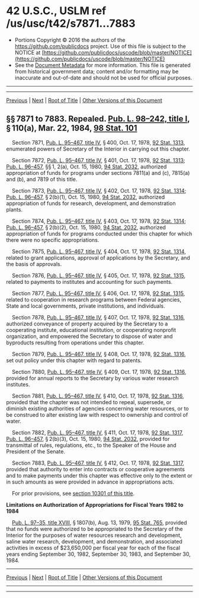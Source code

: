 ---
---

# 42 U.S.C., USLM ref /us/usc/t42/s7871...7883

* Portions Copyright © 2016 the authors of the https://github.com/publicdocs project.
  Use of this file is subject to the NOTICE at [https://github.com/publicdocs/uscode/blob/master/NOTICE](https://github.com/publicdocs/uscode/blob/master/NOTICE)
* See the [Document Metadata](././../../../../..//README.md) for more information.
  This file is generated from historical government data; content and/or formatting may be inaccurate and out-of-date and should not be used for official purposes.

----------
----------

[Previous](./../../../../..//us/usc/t42/ch87/schIV/m__us_usc_t42_ch87_schIV.md) | [Next](./../../../../..//us/usc/t42/ch88/m__us_usc_t42_ch88.md) | [Root of Title](./../../../../../) | [Other Versions of this Document](https://publicdocs.github.io/go/links?ns=uslm&ref=%2Fus%2Fusc%2Ft42%2Fs7871...7883)

## §§ 7871 to 7883. Repealed. [Pub. L. 98–242, title I][/us/pl/98/242/tI], § 110(a), Mar. 22, 1984, [98 Stat. 101][/us/stat/98/101]

    Section 7871, [Pub. L. 95–467, title IV][/us/pl/95/467/tIV], § 400, Oct. 17, 1978, [92 Stat. 1313][/us/stat/92/1313], enumerated powers of Secretary of the Interior in carrying out this chapter.

    Section 7872, [Pub. L. 95–467, title IV][/us/pl/95/467/tIV], § 401, Oct. 17, 1978, [92 Stat. 1313][/us/stat/92/1313]; [Pub. L. 96–457][/us/pl/96/457], §§ 1, 2(a), Oct. 15, 1980, [94 Stat. 2032][/us/stat/94/2032], authorized appropriation of funds for programs under sections 7811(a) and (c), 7815(a) and (b), and 7819 of this title.

    Section 7873, [Pub. L. 95–467, title IV][/us/pl/95/467/tIV], § 402, Oct. 17, 1978, [92 Stat. 1314][/us/stat/92/1314]; [Pub. L. 96–457][/us/pl/96/457], § 2(b)(1), Oct. 15, 1980, [94 Stat. 2032][/us/stat/94/2032], authorized appropriation of funds for research, development, and demonstration plants.

    Section 7874, [Pub. L. 95–467, title IV][/us/pl/95/467/tIV], § 403, Oct. 17, 1978, [92 Stat. 1314][/us/stat/92/1314]; [Pub. L. 96–457][/us/pl/96/457], § 2(b)(2), Oct. 15, 1980, [94 Stat. 2032][/us/stat/94/2032], authorized appropriation of funds for programs conducted under this chapter for which there were no specific appropriations.

    Section 7875, [Pub. L. 95–467, title IV][/us/pl/95/467/tIV], § 404, Oct. 17, 1978, [92 Stat. 1314][/us/stat/92/1314], related to grant applications, approval of applications by the Secretary, and the basis of approvals.

    Section 7876, [Pub. L. 95–467, title IV][/us/pl/95/467/tIV], § 405, Oct. 17, 1978, [92 Stat. 1315][/us/stat/92/1315], related to payments to institutes and accounting for such payments.

    Section 7877, [Pub. L. 95–467, title IV][/us/pl/95/467/tIV], § 406, Oct. 17, 1978, [92 Stat. 1315][/us/stat/92/1315], related to cooperation in research programs between Federal agencies, State and local governments, private institutions, and individuals.

    Section 7878, [Pub. L. 95–467, title IV][/us/pl/95/467/tIV], § 407, Oct. 17, 1978, [92 Stat. 1316][/us/stat/92/1316], authorized conveyance of property acquired by the Secretary to a cooperating institute, educational institution, or cooperating nonprofit organization, and empowered the Secretary to dispose of water and byproducts resulting from operations under this chapter.

    Section 7879, [Pub. L. 95–467, title IV][/us/pl/95/467/tIV], § 408, Oct. 17, 1978, [92 Stat. 1316][/us/stat/92/1316], set out policy under this chapter with regard to patents.

    Section 7880, [Pub. L. 95–467, title IV][/us/pl/95/467/tIV], § 409, Oct. 17, 1978, [92 Stat. 1316][/us/stat/92/1316], provided for annual reports to the Secretary by various water research institutes.

    Section 7881, [Pub. L. 95–467, title IV][/us/pl/95/467/tIV], § 410, Oct. 17, 1978, [92 Stat. 1316][/us/stat/92/1316], provided that the chapter was not intended to repeal, supersede, or diminish existing authorities of agencies concerning water resources, or to be construed to alter existing law with respect to ownership and control of water.

    Section 7882, [Pub. L. 95–467, title IV][/us/pl/95/467/tIV], § 411, Oct. 17, 1978, [92 Stat. 1317][/us/stat/92/1317], [Pub. L. 96–457][/us/pl/96/457], § 2(b)(3), Oct. 15, 1980, [94 Stat. 2032][/us/stat/94/2032], provided for transmittal of rules, regulations, etc., to the Speaker of the House and President of the Senate.

    Section 7883, [Pub. L. 95–467, title IV][/us/pl/95/467/tIV], § 412, Oct. 17, 1978, [92 Stat. 1317][/us/stat/92/1317], provided that authority to enter into contracts or cooperative agreements and to make payments under this chapter was effective only to the extent or in such amounts as were provided in advance in appropriations acts.

    For prior provisions, see [section 10301 of this title][/us/usc/t42/s10301].

 __Limitations on Authorization of Appropriations for Fiscal Years 1982 to 1984__ 

    [Pub. L. 97–35, title XVIII][/us/pl/97/35/tXVIII], § 1807(b), Aug. 13, 1979, [95 Stat. 765][/us/stat/95/765], provided that no funds were authorized to be appropriated to the Secretary of the Interior for the purposes of water resources research and development, saline water research, development, and demonstration, and associated activities in excess of $23,650,000 per fiscal year for each of the fiscal years ending September 30, 1982, September 30, 1983, and September 30, 1984.

----------

[Previous](./../../../../..//us/usc/t42/ch87/schIV/m__us_usc_t42_ch87_schIV.md) | [Next](./../../../../..//us/usc/t42/ch88/m__us_usc_t42_ch88.md) | [Root of Title](./../../../../../) | [Other Versions of this Document](https://publicdocs.github.io/go/links?ns=uslm&ref=%2Fus%2Fusc%2Ft42%2Fs7871...7883)

----------
----------

[/us/pl/98/242/tI]: https://publicdocs.github.io/go/links?ns=uslm&ref=%2Fus%2Fpl%2F98%2F242%2FtI
[/us/stat/98/101]: https://publicdocs.github.io/go/links?ns=uslm&ref=%2Fus%2Fstat%2F98%2F101
[/us/pl/95/467/tIV]: https://publicdocs.github.io/go/links?ns=uslm&ref=%2Fus%2Fpl%2F95%2F467%2FtIV
[/us/stat/92/1313]: https://publicdocs.github.io/go/links?ns=uslm&ref=%2Fus%2Fstat%2F92%2F1313
[/us/pl/95/467/tIV]: https://publicdocs.github.io/go/links?ns=uslm&ref=%2Fus%2Fpl%2F95%2F467%2FtIV
[/us/stat/92/1313]: https://publicdocs.github.io/go/links?ns=uslm&ref=%2Fus%2Fstat%2F92%2F1313
[/us/pl/96/457]: https://publicdocs.github.io/go/links?ns=uslm&ref=%2Fus%2Fpl%2F96%2F457
[/us/stat/94/2032]: https://publicdocs.github.io/go/links?ns=uslm&ref=%2Fus%2Fstat%2F94%2F2032
[/us/pl/95/467/tIV]: https://publicdocs.github.io/go/links?ns=uslm&ref=%2Fus%2Fpl%2F95%2F467%2FtIV
[/us/stat/92/1314]: https://publicdocs.github.io/go/links?ns=uslm&ref=%2Fus%2Fstat%2F92%2F1314
[/us/pl/96/457]: https://publicdocs.github.io/go/links?ns=uslm&ref=%2Fus%2Fpl%2F96%2F457
[/us/stat/94/2032]: https://publicdocs.github.io/go/links?ns=uslm&ref=%2Fus%2Fstat%2F94%2F2032
[/us/pl/95/467/tIV]: https://publicdocs.github.io/go/links?ns=uslm&ref=%2Fus%2Fpl%2F95%2F467%2FtIV
[/us/stat/92/1314]: https://publicdocs.github.io/go/links?ns=uslm&ref=%2Fus%2Fstat%2F92%2F1314
[/us/pl/96/457]: https://publicdocs.github.io/go/links?ns=uslm&ref=%2Fus%2Fpl%2F96%2F457
[/us/stat/94/2032]: https://publicdocs.github.io/go/links?ns=uslm&ref=%2Fus%2Fstat%2F94%2F2032
[/us/pl/95/467/tIV]: https://publicdocs.github.io/go/links?ns=uslm&ref=%2Fus%2Fpl%2F95%2F467%2FtIV
[/us/stat/92/1314]: https://publicdocs.github.io/go/links?ns=uslm&ref=%2Fus%2Fstat%2F92%2F1314
[/us/pl/95/467/tIV]: https://publicdocs.github.io/go/links?ns=uslm&ref=%2Fus%2Fpl%2F95%2F467%2FtIV
[/us/stat/92/1315]: https://publicdocs.github.io/go/links?ns=uslm&ref=%2Fus%2Fstat%2F92%2F1315
[/us/pl/95/467/tIV]: https://publicdocs.github.io/go/links?ns=uslm&ref=%2Fus%2Fpl%2F95%2F467%2FtIV
[/us/stat/92/1315]: https://publicdocs.github.io/go/links?ns=uslm&ref=%2Fus%2Fstat%2F92%2F1315
[/us/pl/95/467/tIV]: https://publicdocs.github.io/go/links?ns=uslm&ref=%2Fus%2Fpl%2F95%2F467%2FtIV
[/us/stat/92/1316]: https://publicdocs.github.io/go/links?ns=uslm&ref=%2Fus%2Fstat%2F92%2F1316
[/us/pl/95/467/tIV]: https://publicdocs.github.io/go/links?ns=uslm&ref=%2Fus%2Fpl%2F95%2F467%2FtIV
[/us/stat/92/1316]: https://publicdocs.github.io/go/links?ns=uslm&ref=%2Fus%2Fstat%2F92%2F1316
[/us/pl/95/467/tIV]: https://publicdocs.github.io/go/links?ns=uslm&ref=%2Fus%2Fpl%2F95%2F467%2FtIV
[/us/stat/92/1316]: https://publicdocs.github.io/go/links?ns=uslm&ref=%2Fus%2Fstat%2F92%2F1316
[/us/pl/95/467/tIV]: https://publicdocs.github.io/go/links?ns=uslm&ref=%2Fus%2Fpl%2F95%2F467%2FtIV
[/us/stat/92/1316]: https://publicdocs.github.io/go/links?ns=uslm&ref=%2Fus%2Fstat%2F92%2F1316
[/us/pl/95/467/tIV]: https://publicdocs.github.io/go/links?ns=uslm&ref=%2Fus%2Fpl%2F95%2F467%2FtIV
[/us/stat/92/1317]: https://publicdocs.github.io/go/links?ns=uslm&ref=%2Fus%2Fstat%2F92%2F1317
[/us/pl/96/457]: https://publicdocs.github.io/go/links?ns=uslm&ref=%2Fus%2Fpl%2F96%2F457
[/us/stat/94/2032]: https://publicdocs.github.io/go/links?ns=uslm&ref=%2Fus%2Fstat%2F94%2F2032
[/us/pl/95/467/tIV]: https://publicdocs.github.io/go/links?ns=uslm&ref=%2Fus%2Fpl%2F95%2F467%2FtIV
[/us/stat/92/1317]: https://publicdocs.github.io/go/links?ns=uslm&ref=%2Fus%2Fstat%2F92%2F1317
[/us/usc/t42/s10301]: https://publicdocs.github.io/go/links?ns=uslm&ref=%2Fus%2Fusc%2Ft42%2Fs10301
[/us/pl/97/35/tXVIII]: https://publicdocs.github.io/go/links?ns=uslm&ref=%2Fus%2Fpl%2F97%2F35%2FtXVIII
[/us/stat/95/765]: https://publicdocs.github.io/go/links?ns=uslm&ref=%2Fus%2Fstat%2F95%2F765


